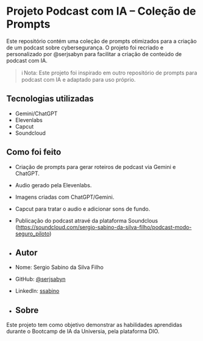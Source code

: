 # Projeto Podcast com IA – Coleção de Prompts

Este repositório contém uma coleção de prompts otimizados para a criação de um podcast sobre cybersegurança. O projeto foi recriado e personalizado por @serjsabyn para facilitar a criação de conteúdo de podcast com IA.
> ℹ️ Nota: Este projeto foi inspirado em outro repositório de prompts para podcast com IA e adaptado para uso próprio.  

## Tecnologias utilizadas  
* Gemini/ChatGPT
* Elevenlabs
* Capcut
* Soundcloud
  
## Como foi feito  
* Criação de prompts para gerar roteiros de podcast via Gemini e ChatGPT. 
* Audio gerado pela Elevenlabs.
* Imagens criadas com ChatGPT/Gemini.  
* Capcut para tratar o audio e adicionar sons de fundo.
* Publicação do podcast atravé da plataforma Soundclous (https://soundcloud.com/sergio-sabino-da-silva-filho/podcast-modo-seguro_piloto)

* ## Autor  
* Nome: Sergio Sabino da Silva Filho 
* GitHub: [@serjsabyn](https://github.com/serjsabyn)
* LinkedIn: [ssabino](www.linkedin.com/in/ssabino)


* ## Sobre  
Este projeto tem como objetivo demonstrar as habilidades aprendidas durante o Bootcamp de IA da Universia, pela plataforma DIO.

